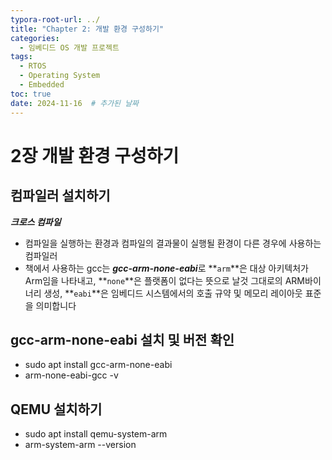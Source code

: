 ```yaml
---
typora-root-url: ../
title: "Chapter 2: 개발 환경 구성하기"
categories:
  - 임베디드 OS 개발 프로젝트
tags:
  - RTOS
  - Operating System
  - Embedded
toc: true
date: 2024-11-16  # 추가된 날짜
---
```


# 2장 개발 환경 구성하기 

## 컴파일러 설치하기 

***크로스 컴파일***

- 컴파일을 실행하는 환경과 컴파일의 결과물이 실행될 환경이 다른 경우에 사용하는 컴파일러 
- 책에서 사용하는 gcc는 ***gcc-arm-none-eabi***로  **`arm`**은 대상 아키텍처가 Arm임을 나타내고, **`none`**은 플랫폼이 없다는 뜻으로 날것 그대로의 ARM바이너리 생성, **`eabi`**은 임베디드 시스템에서의 호출 규약 및 메모리 레이아웃 표준을 의미합니다

## gcc-arm-none-eabi 설치 및 버전 확인

- sudo apt install gcc-arm-none-eabi
- arm-none-eabi-gcc -v 

## QEMU 설치하기 

- sudo apt install qemu-system-arm 
- arm-system-arm  --version